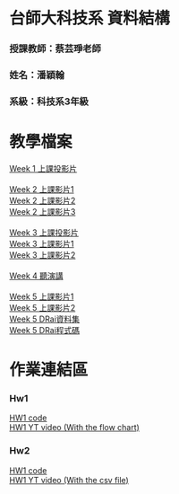 # 台師大科技系 資料結構
### 授課教師：蔡芸琤老師
### 姓名：潘穎翰   
### 系級：科技系3年級  

# 教學檔案
[Week 1 上課投影片](https://docs.google.com/presentation/d/1y1ZQRs9tTKSVSmMAu1hEc6Gj_uPltpSzYILHLE6vu5I/edit#slide=id.g2ba272f3bd1_1_335)<br> 
<br>
[Week 2 上課影片1](https://youtu.be/aC-TLg_ZmgM)<br>
[Week 2 上課影片2](https://youtu.be/yLoiwbIRKAM)<br>
[Week 2 上課影片3](https://youtu.be/926M51lZ6iQ)<br>
<br>
[Week 3 上課投影片](https://docs.google.com/presentation/d/1M50bAuJGmyA6MPLjgHpvcGZ2H0LJn6SIvF6gyjpqanY/edit#slide=id.p)<br>
[Week 3 上課影片1](https://youtu.be/t4muQccoftg)<br>
[Week 3 上課影片2](https://youtu.be/bE5MJv3naMI)<br>
<br>
[Week 4 聽演講](https://pr.ntnu.edu.tw/ntnunews/index.php?mode=data&id=23274)<br>
<br>
[Week 5 上課影片1](https://youtu.be/aBvV2xhU72U)<br>
[Week 5 上課影片2](https://youtu.be/UQLRLz6DDIM)<br>
[Week 5 DRai資料集](https://drive.google.com/drive/folders/1hfbK9NI3vbvVHm0NmfuvZ2w9jkTR4Rx0)<br>
[Week 5 DRai程式碼](https://github.com/peculab/autogen_project/tree/main/DRai)<br>

# 作業連結區  
### Hw1
[HW1 code](https://github.com/PanYingHan/Data-structure/tree/main/HW1)<br>
[HW1 YT video (With the flow chart)](https://youtu.be/zQexII8bxBo)
### Hw2
[HW1 code](https://github.com/PanYingHan/Data-structure/tree/main/HW2)<br>
[HW1 YT video (With the csv file)](https://youtu.be/5ae-enYY9FI)
